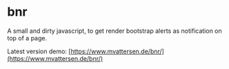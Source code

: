 # bnr #

A small and dirty javascript, to get render bootstrap alerts as notification on top of a page.

Latest version demo: [https://www.mvattersen.de/bnr/](https://www.mvattersen.de/bnr/)
